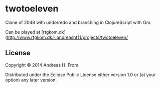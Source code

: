# twotoeleven

Clone of 2048 with undo/redo and branching in ClojureScript with Om.

Can be played at [rtgkom.dk](http://www.rtgkom.dk/~andreashf11/projects/twotoeleven/

## License

Copyright © 2014 Andreas H. From

Distributed under the Eclipse Public License either version 1.0 or (at
your option) any later version.

